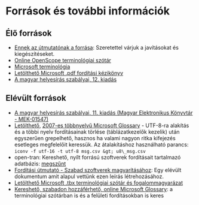 # Források és további információk

## Élő források

- [Ennek az útmutatónak a forrása](https://gitlab.com/fsfhu/forditas-hogyan): Szeretettel várjuk a javításokat és kiegészítéseket.
- [Online OpenScope terminológiai szótár](https://bkil.github.io/openscope-dict-eng-hun/)
- [Microsoft terminológia](https://learn.microsoft.com/en-us/globalization/reference/microsoft-language-resources#terminology)
- [Letölthető Microsoft .pdf fordítási kézikönyv](https://microsoft.com/en-us/language/StyleGuides)
- [A magyar helyesírás szabályai, 12. kiadás](https://helyesiras.mta.hu/helyesiras/default/akh12)

## Elévült források

- [A magyar helyesírás szabályai, 11. kiadás (Magyar Elektronikus Könyvtár - MEK-01547)](http://mek.oszk.hu/01500/01547/index.phtml)
- [Letölthető](https://web.archive.org/web/20070316004131/http://download.microsoft.com/download/f/7/8/f788e754-4107-4330-a468-c179168a846f/Microsoft_Terminology_20070130.zip), [2007-es többnyelvű Microsoft Glossary](https://web.archive.org/web/20070203195501/http://www.microsoft.com/globaldev/tools/MILSGlossary.mspx) - UTF-8-ra alakítás és a többi nyelv fordításainak törlése (táblázatkezelők kezelik) után egyszerűen grepelhető, hasznos ha valami nagyon ritka kifejezés esetleges megfelelőit keressük. Az átalakításhoz használható parancs: `iconv -f utf-16 -t utf-8 msg.csv &gt; u8\_msg.csv`
- open-tran: Kereshető, nyílt forrású szoftverek fordításait tartalmazó adatbázis: [megszűnt](https://web.archive.org/web/20131126155048/http://open-tran.eu/dev.html)
- [Fordítási útmutató - Szabad szoftverek magyarításához](http://forditas.fsf.hu/html/Utmutato.html): Egy elévült dokumentum amit alapul vettünk ezen leírás létrehozásához.
- [Letölthető Microsoft .tbx terminológiai szótár és fogalommagyarázat](https://microsoft.com/en-us/language/terminology)
- [Kereshető, szabadon hozzáférhető, online Microsoft Glossary](https://microsoft.com/en-us/language/Search): a terminológiai szótárban is és a felületi fordításokban is keres

<!--
- [PO-fájlok helyesírás-ellenőrzése](http://forditas.fsf.hu/huspell-po.html)
- [Fordítás HOGYAN](http://tldp.fsf.hu/Forditas-HOGYAN/Forditas-HOGYAN.html): a TLDP útmutatója
-->
